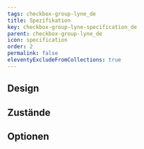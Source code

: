 ```yaml
---
tags: checkbox-group-lyne_de
title: Spezifikation
key: checkbox-group-lyne-specification_de
parent: checkbox-group-lyne_de
icon: specification
order: 2
permalink: false
eleventyExcludeFromCollections: true
---
```


## Design 

## Zustände

## Optionen



